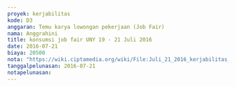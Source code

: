 ```yaml
---
proyek: kerjabilitas
kode: D3
anggaran: Temu karya lowongan pekerjaan (Job Fair)
nama: Anggrahini
title: konsumsi job fair UNY 19 - 21 Juli 2016
date: 2016-07-21
biaya: 20500
nota: "https://wiki.ciptamedia.org/wiki/File:Juli_21_2016_kerjabilitas_D3_snack_jobfair_inok.jpg"
tanggalpelunasan: 2016-07-21
notapelunasan:
---
```

